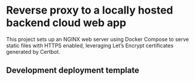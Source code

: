 # Reverse proxy to a locally hosted backend cloud web app

This project sets up an NGINX web server using Docker Compose to serve static files with HTTPS enabled, leveraging Let’s Encrypt certificates generated by Certbot.

## Development deployment template
